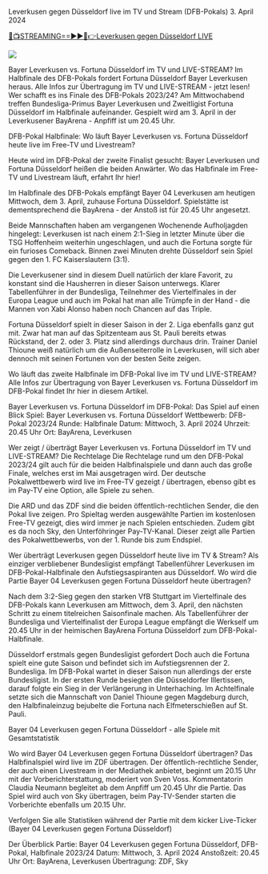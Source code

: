 Leverkusen gegen Düsseldorf live im TV und Stream (DFB-Pokals) 3. April 2024 

[🔴📺STREAMING==►►📲👉Leverkusen gegen Düsseldorf LIVE](https://liveshow24net.blogspot.com/2024/04/r-tv.html)

<a rel="noopener nofollow" href="https://liveshow24net.blogspot.com/2024/04/r-tv.html"><img src="https://livetv.wtvpc.com/wp-content/uploads/2017/06/tv-image.gif"></a>

Bayer Leverkusen vs. Fortuna Düsseldorf im TV und LIVE-STREAM?
Im Halbfinale des DFB-Pokals fordert Fortuna Düsseldorf Bayer Leverkusen heraus. Alle Infos zur Übertragung im TV und LIVE-STREAM - jetzt lesen!
Wer schafft es ins Finale des DFB-Pokals 2023/24? Am Mittwochabend treffen Bundesliga-Primus Bayer Leverkusen und Zweitligist Fortuna Düsseldorf im Halbfinale aufeinander. Gespielt wird am 3. April in der Leverkusener BayArena - Anpfiff ist um 20.45 Uhr.

DFB-Pokal Halbfinale: Wo läuft Bayer Leverkusen vs. Fortuna Düsseldorf heute live im Free-TV und Livestream?

Heute wird im DFB-Pokal der zweite Finalist gesucht: Bayer Leverkusen und Fortuna Düsseldorf heißen die beiden Anwärter. Wo das Halbfinale im Free-TV und Livestream läuft, erfahrt Ihr hier!

Im Halbfinale des DFB-Pokals empfängt Bayer 04 Leverkusen am heutigen Mittwoch, dem 3. April, zuhause Fortuna Düsseldorf. Spielstätte ist dementsprechend die BayArena - der Anstoß ist für 20.45 Uhr angesetzt.

Beide Mannschaften haben am vergangenen Wochenende Aufholjagden hingelegt: Leverkusen ist nach einem 2:1-Sieg in letzter Minute über die TSG Hoffenheim weiterhin ungeschlagen, und auch die Fortuna sorgte für ein furioses Comeback. Binnen zwei Minuten drehte Düsseldorf sein Spiel gegen den 1. FC Kaiserslautern (3:1).

Die Leverkusener sind in diesem Duell natürlich der klare Favorit, zu konstant sind die Hausherren in dieser Saison unterwegs. Klarer Tabellenführer in der Bundesliga, Teilnehmer des Viertelfinales in der Europa League und auch im Pokal hat man alle Trümpfe in der Hand - die Mannen von Xabi Alonso haben noch Chancen auf das Triple. 

Fortuna Düsseldorf spielt in dieser Saison in der 2. Liga ebenfalls ganz gut mit. Zwar hat man auf das Spitzenteam aus St. Pauli bereits etwas Rückstand, der 2. oder 3. Platz sind allerdings durchaus drin. Trainer Daniel Thioune weiß natürlich um die Außenseiterrolle in Leverkusen, will sich aber dennoch mit seinen Fortunen von der besten Seite zeigen. 

Wo läuft das zweite Halbfinale im DFB-Pokal live im TV und LIVE-STREAM? Alle Infos zur Übertragung von Bayer Leverkusen vs. Fortuna Düsseldorf im DFB-Pokal findet Ihr hier in diesem Artikel. 

Bayer Leverkusen vs. Fortuna Düsseldorf im DFB-Pokal: Das Spiel auf einen Blick
Spiel: Bayer Leverkusen vs. Fortuna Düsseldorf
Wettbewerb: DFB-Pokal 2023/24
Runde: Halbfinale
Datum: Mittwoch, 3. April 2024
Uhrzeit: 20.45 Uhr
Ort: BayArena, Leverkusen

Wer zeigt / überträgt Bayer Leverkusen vs. Fortuna Düsseldorf im TV und LIVE-STREAM? Die Rechtelage
Die Rechtelage rund um den DFB-Pokal 2023/24 gilt auch für die beiden Halbfinalspiele und dann auch das große Finale, welches erst im Mai ausgetragen wird. Der deutsche Pokalwettbewerb wird live im Free-TV gezeigt / übertragen, ebenso gibt es im Pay-TV eine Option, alle Spiele zu sehen.

Die ARD und das ZDF sind die beiden öffentlich-rechtlichen Sender, die den Pokal live zeigen. Pro Spieltag werden ausgewählte Partien im kostenlosen Free-TV gezeigt, dies wird immer je nach Spielen entschieden. Zudem gibt es da noch Sky, den Unterföhringer Pay-TV-Kanal. Dieser zeigt alle Partien des Pokalwettbewerbs, von der 1. Runde bis zum Endspiel.

Wer überträgt Leverkusen gegen Düsseldorf heute live im TV & Stream?
Als einziger verbliebener Bundesligist empfängt Tabellenführer Leverkusen im DFB-Pokal-Halbfinale den Aufstiegsaspiranten aus Düsseldorf. Wo wird die Partie Bayer 04 Leverkusen gegen Fortuna Düsseldorf heute übertragen?

Nach dem 3:2-Sieg gegen den starken VfB Stuttgart im Viertelfinale des DFB-Pokals kann Leverkusen am Mittwoch, dem 3. April, den nächsten Schritt zu einem titelreichen Saisonfinale machen. Als Tabellenführer der Bundesliga und Viertelfinalist der Europa League empfängt die Werkself um 20.45 Uhr in der heimischen BayArena Fortuna Düsseldorf zum DFB-Pokal-Halbfinale.

Düsseldorf erstmals gegen Bundesligist gefordert
Doch auch die Fortuna spielt eine gute Saison und befindet sich im Aufstiegsrennen der 2. Bundesliga. Im DFB-Pokal wartet in dieser Saison nun allerdings der erste Bundesligist. In der ersten Runde besiegten die Düsseldorfer Illertissen, darauf folgte ein Sieg in der Verlängerung in Unterhaching. Im Achtelfinale setzte sich die Mannschaft von Daniel Thioune gegen Magdeburg durch, den Halbfinaleinzug bejubelte die Fortuna nach Elfmeterschießen auf St. Pauli.

Bayer 04 Leverkusen gegen Fortuna Düsseldorf - alle Spiele mit Gesamtstatistik

Wo wird Bayer 04 Leverkusen gegen Fortuna Düsseldorf übertragen?
Das Halbfinalspiel wird live im ZDF übertragen. Der öffentlich-rechtliche Sender, der auch einen Livestream in der Mediathek anbietet, beginnt um 20.15 Uhr mit der Vorberichterstattung, moderiert von Sven Voss. Kommentatorin Claudia Neumann begleitet ab dem Anpfiff um 20.45 Uhr die Partie. Das Spiel wird auch von Sky übertragen, beim Pay-TV-Sender starten die Vorberichte ebenfalls um 20.15 Uhr.

Verfolgen Sie alle Statistiken während der Partie mit dem kicker Live-Ticker (Bayer 04 Leverkusen gegen Fortuna Düsseldorf)

Der Überblick
Partie: Bayer 04 Leverkusen gegen Fortuna Düsseldorf, DFB-Pokal, Halbfinale 2023/24
Datum: Mittwoch, 3. April 2024
Anstoßzeit: 20.45 Uhr
Ort: BayArena, Leverkusen
Übertragung: ZDF, Sky
